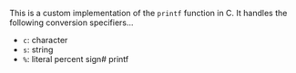 This is a custom implementation of the `printf` function in C. It handles the following conversion specifiers...

- `c`: character
- `s`: string
- `%`: literal percent sign# printf

